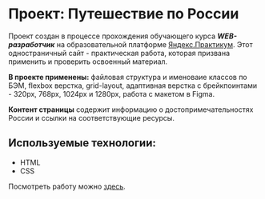 # Проект: Путешествие по России
Проект создан в процессе прохождения обучающего курса ***WEB-разработчик*** на образовательной платформе [Яндекс.Практикум](https://practicum.yandex.ru/ "Перейти").
Этот одностраничный сайт - практическая работа, которая призвана применить и проверить освоенный материал.

**В проекте применены:** файловая структура и именоваие классов по БЭМ, flexbox верстка, grid-layout, адаптивная верстка с брейкпоинтами - 320px, 768px, 1024px и 1280px, работа с макетом в Figma.

**Контент страницы** содержит информацию о достопримечательностях России и ссылки на соответствующие ресурсы.

## Используемые технологии:
* HTML
* CSS

Посмотреть работу можно [здесь]([https://pave1an.github.io/russian-travel/] "Перейти").
